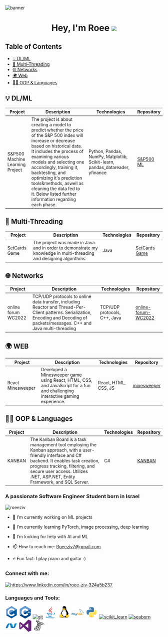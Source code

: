 ![banner](https://as2.ftcdn.net/v2/jpg/01/90/08/69/1000_F_190086992_bDNpRVxiuYP3S7DWS5gfGk3J0SV9bHc3.jpg)
<h1 align="center">Hey, I'm Roee <img src="https://github.com/sciencepal/sciencepal/blob/master/assets/Hi.gif" width="29px"></h1>

<!-- Table of Contents -->
## Table of Contents
- [💡 DL/ML](#dlml)
- [🧵 Multi-Threading](#multi-threading)
- [🌐 Networks](#networks)
- [🌍 Web](#web)
- [👨‍💻 OOP & Languages](#oop--languages)

<!-- DL/ML Section -->
## 💡 DL/ML

<!-- Replace the following table with your DL/ML projects -->
| Project | Description | Technologies | Repository |
|---------|-------------|--------------|------------|
| S&P500 Machine Learning Project | The project is about creating a model to predict whether the price of the S&P 500 index will increase or decrease based on historical data. It includes the process of examining various models and selecting one accordingly, training it, backtesting, and optimizing it's prediction tools&methods, aswell as cleaning the data fed to it. Below listed further information regarding each phase. | Python, Pandas, NumPy, Matplotlib, Scikit-learn, pandas_datareader, yfinance | [S&P500 ML](https://github.com/roeeziv/SP500_Machine_Learning_Project.git) |

<!-- Multi-Threading Section -->
## 🧵 Multi-Threading

<!-- Replace the following table with your Multi-Threading projects -->
| Project | Description | Technologies | Repository |
|---------|-------------|--------------|------------|
| SetCards Game | The project was made in Java and in order to demonstrate my knowledge in multi-threading and designing algorithms. | Java | [SetCards Game](https://github.com/roeeziv/SetCards-Game.git) |


<!-- Networks Section -->
## 🌐 Networks

<!-- Replace the following table with your Networks projects -->
| Project | Description | Technologies | Repository |
|---------|-------------|--------------|------------|
| online forum WC2022 | TCP/UDP protocols to online data transfer, including Reactor and Thread-Per-Client patterns. Serialization, Encoding and Decoding of packets/messages. C++ and Java multi-threading | TCP/UDP protocols, C++, Java | [online-forum-WC2022](https://github.com/roeeziv/online-forum-WC2022.git) |


<!-- WEB Section -->
## 🌍 WEB

<!-- Replace the following table with your WEB projects -->
| Project | Description | Technologies | Repository |
|---------|-------------|--------------|------------|
| React Minesweeper | Developed a Minesweeper game using React, HTML, CSS, and JavaScript for a fun and challenging interactive gaming experience. | React, HTML, CSS, JS | [minesweeper](https://github.com/roeeziv/react-minesweeper.git) |


<!-- OOP & Languages Section -->
## 👨‍💻 OOP & Languages

<!-- Replace the following table with your OOP & Languages projects -->
| Project | Description | Technologies | Repository |
|---------|-------------|--------------|------------|
| KANBAN | The Kanban Board is a task management tool employing the Kanban approach, with a user-friendly interface and C# backend. It enables task creation, progress tracking, filtering, and secure user access. Utilizes .NET, ASP.NET, Entity Framework, and SQL Server. | C# | [KANBAN](https://github.com/roeeziv/KANBAN.git) |


<!-- Bio and Contact Info -->
<h3 align="left">A passionate Software Engineer Student born in Israel </h3>

<p align="left"> <img src="https://komarev.com/ghpvc/?username=your-username&label=Profile%20views&color=0e75b6&style=flat" alt="roeeziv" /> </p>

- 🔭 I’m currently working on ML projects

- 🌱 I’m currently learning PyTorch, image processing, deep learning

- 🤝 I’m looking for help with AI and ML

- 📫 How to reach me: Roeeziv7@gmail.com

- ⚡ Fun fact: I play piano and guitar :)



<!-- LinkedIn and Stats -->
<h3 align="left">Connect with me:</h3>
<p align="left">
<a href="https://www.linkedin.com/in/roee-ziv-324a5b237" target="blank"><img align="center" src="https://raw.githubusercontent.com/rahuldkjain/github-profile-readme-generator/master/src/images/icons/Social/linked-in-alt.svg" alt="https://www.linkedin.com/in/roee-ziv-324a5b237" height="30" width="40" /></a>
</p>


<h3 align="left">Languages and Tools:</h3>
<p align="left"> 
<a href="https://www.cprogramming.com/" target="_blank" rel="noreferrer"><img src="https://raw.githubusercontent.com/devicons/devicon/master/icons/c/c-original.svg" alt="c" width="40" height="40"/></a>
<a href="https://www.w3schools.com/cpp/" target="_blank" rel="noreferrer"><img src="https://raw.githubusercontent.com/devicons/devicon/master/icons/cplusplus/cplusplus-original.svg" alt="cplusplus" width="40" height="40"/></a>
<a href="https://git-scm.com/" target="_blank" rel="noreferrer"><img src="https://www.vectorlogo.zone/logos/git-scm/git-scm-icon.svg" alt="git" width="40" height="40"/></a>
<a href="https://www.java.com" target="_blank" rel="noreferrer"><img src="https://raw.githubusercontent.com/devicons/devicon/master/icons/java/java-original.svg" alt="java" width="40" height="40"/></a>
<a href="https://www.linux.org/" target="_blank" rel="noreferrer"><img src="https://raw.githubusercontent.com/devicons/devicon/master/icons/linux/linux-original.svg" alt="linux" width="40" height="40"/></a>
<a href="https://www.mysql.com/" target="_blank" rel="noreferrer"><img src="https://raw.githubusercontent.com/devicons/devicon/master/icons/mysql/mysql-original-wordmark.svg" alt="mysql" width="40" height="40"/></a>
<a href="https://www.python.org" target="_blank" rel="noreferrer"><img src="https://raw.githubusercontent.com/devicons/devicon/master/icons/python/python-original.svg" alt="python" width="40" height="40"/></a>
<a href="https://scikit-learn.org/" target="_blank" rel="noreferrer"><img src="https://upload.wikimedia.org/wikipedia/commons/0/05/Scikit_learn_logo_small.svg" alt="scikit_learn" width="40" height="40"/></a>
<a href="https://seaborn.pydata.org/" target="_blank" rel="noreferrer"><img src="https://seaborn.pydata.org/_images/logo-mark-lightbg.svg" alt="seaborn" width="40" height="40"/></a>
<a href="https://dotnet.microsoft.com/" target="_blank" rel="noreferrer"><img src="https://raw.githubusercontent.com/devicons/devicon/master/icons/dot-net/dot-net-original.svg" alt="dotnet" width="40" height="40"/></a>
<a href="https://visualstudio.microsoft.com/" target="_blank" rel="noreferrer"><img src="https://raw.githubusercontent.com/devicons/devicon/master/icons/visualstudio/visualstudio-plain.svg" alt="visualstudio" width="40" height="40"/></a>
<a href="https://www.microsoft.com/en-us/sql-server" target="_blank" rel="noreferrer"><img src="https://raw.githubusercontent.com/devicons/devicon/master/icons/microsoftsqlserver/microsoftsqlserver-plain.svg" alt="mssql" width="40" height="40"/></a>
</p>







